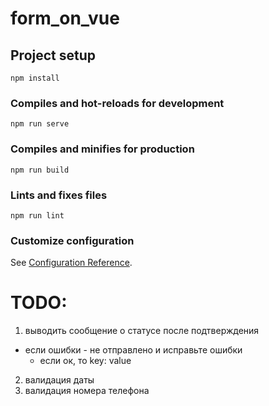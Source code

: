 # form_on_vue

## Project setup
```
npm install
```

### Compiles and hot-reloads for development
```
npm run serve
```

### Compiles and minifies for production
```
npm run build
```

### Lints and fixes files
```
npm run lint
```

### Customize configuration
See [Configuration Reference](https://cli.vuejs.org/config/).


# TODO:
1) выводить сообщение о статусе после подтверждения
  - если ошибки - не отправлено и исправьте ошибки
	- если ок, то key: value
2) валидация даты
3) валидация номера телефона
